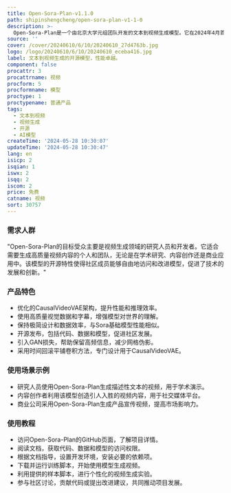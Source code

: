 ```yaml
---
title: Open-Sora-Plan-v1.1.0
path: shipinshengcheng/open-sora-plan-v1-1-0
description: >-
  Open-Sora-Plan是一个由北京大学元组团队开发的文本到视频生成模型。它在2024年4月首次推出v1.0.0版本，以其简单高效的设计和显著的性能在文本到视频生成领域获得了广泛认可。v1.1.0版本在视频生成质量和持续时间上进行了显著改进，包括更优的压缩视觉表示、更高的生成质量和更长的视频生成能力。该模型采用了优化的CausalVideoVAE架构，具有更强的性能和更高的推理效率。此外，它还保持了v1.0.0版本的极简设计和数据效率，并且与Sora基础模型的性能相似，表明其版本演进与Sora展示的扩展法则一致。
source: ''
cover: /cover/20240610/6/10/20240610_27d4763b.jpg
logo: /logo/20240610/6/10/20240610_eceba416.jpg
label: 文本到视频生成的开源模型，性能卓越。
component: false
procattr: 3
procattrname: 视频
procform: 5
procformname: 模型
proctype: 1
proctypename: 普通产品
tags:
  - 文本到视频
  - 视频生成
  - 开源
  - AI模型
createTime: '2024-05-28 10:30:07'
updateTime: '2024-05-28 10:30:47'
lang: en
isicp: 2
isqian: 1
iswx: 2
isqq: 2
iscom: 2
price: 免费
catname: 视频
sort: 30757
---
```




### 需求人群
"Open-Sora-Plan的目标受众主要是视频生成领域的研究人员和开发者。它适合需要生成高质量视频内容的个人和团队，无论是在学术研究、内容创作还是商业应用中。该模型的开源特性使得社区成员能够自由地访问和改进模型，促进了技术的发展和创新。"

### 产品特色
* 优化的CausalVideoVAE架构，提升性能和推理效率。
* 使用高质量视觉数据和字幕，增强模型对世界的理解。
* 保持极简设计和数据效率，与Sora基础模型性能相似。
* 开源发布，包括代码、数据和模型，促进社区发展。
* 引入GAN损失，帮助保留高频信息，减少网格伪影。
* 采用时间回滚平铺卷积方法，专门设计用于CausalVideoVAE。

### 使用场景示例
* 研究人员使用Open-Sora-Plan生成描述性文本的视频，用于学术演示。
* 内容创作者利用该模型创造引人入胜的视频内容，用于社交媒体平台。
* 商业公司采用Open-Sora-Plan生成产品宣传视频，提高市场影响力。

### 使用教程
* 访问Open-Sora-Plan的GitHub页面，了解项目详情。
* 阅读文档，获取代码、数据和模型的访问权限。
* 根据文档指导，设置开发环境，安装必要的依赖项。
* 下载并运行训练脚本，开始使用模型生成视频。
* 利用提供的样本脚本，进行个性化的视频生成实验。
* 参与社区讨论，贡献代码或提出改进建议，共同推动项目发展。

  
